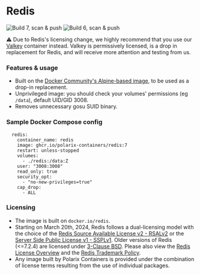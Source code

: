 # Redis

![Build 7, scan & push](https://github.com/Polarix-Containers/redis/actions/workflows/build-7.yml/badge.svg)
![Build 6, scan & push](https://github.com/Polarix-Containers/redis/actions/workflows/build-6.yml/badge.svg)

⚠️ Due to Redis's licensing change, we highly recommend that you use our [Valkey](https://github.com/Polarix-Containers/valkey) container instead. Valkey is permissively licensed, is a drop in replacement for Redis, and will receive more attention and testing from us.

### Features & usage
- Built on the [Docker Community's Alpine-based image](https://github.com/redis/docker-library-redis), to be used as a drop-in replacement.
- Unprivileged image: you should check your volumes' permissions (eg `/data`), default UID/GID 3008.
- Removes unnecessary gosu SUID binary.

### Sample Docker Compose config

```
  redis:
    container_name: redis
    image: ghcr.io/polarix-containers/redis:7
    restart: unless-stopped
    volumes:
      - ./redis:/data:Z
    user: "3008:3008"
    read_only: true
    security_opt:
      - "no-new-privileges=true"
    cap_drop:
      - ALL
```

### Licensing
- The image is built on `docker.io/redis`.
- Starting on March 20th, 2024, Redis follows a dual-licensing model with the choice of the [Redis Source Available License v2 - RSALv2]((https://redis.io/legal/rsalv2-agreement/))⁠ or the [Server Side Public License v1 - SSPLv1](https://redis.io/legal/server-side-public-license-sspl/)⁠. Older versions of Redis (<=7.2.4) are licensed under [3-Clause BSD](https://opensource.org/license/bsd-3-clause)⁠. Please also view the [Redis License Overview](https://redis.io/legal/licenses/)⁠ and the [Redis Trademark Policy](https://redis.io/legal/trademark-policy/)⁠.
- Any image built by Polarix Containers is provided under the combination of license terms resulting from the use of individual packages.
